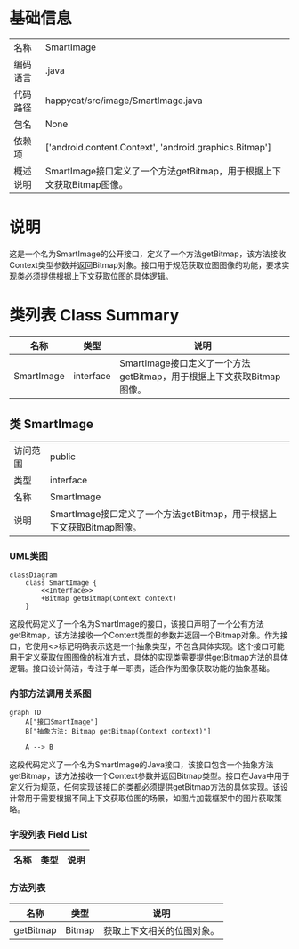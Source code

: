 # 基础信息

|      |      |
|------|------|
| 名称 | SmartImage |
| 编码语言 | .java |
| 代码路径 | happycat/src/image/SmartImage.java |
| 包名 | None |
| 依赖项 | ['android.content.Context', 'android.graphics.Bitmap'] |
| 概述说明 | SmartImage接口定义了一个方法getBitmap，用于根据上下文获取Bitmap图像。 |

# 说明

这是一个名为SmartImage的公开接口，定义了一个方法getBitmap，该方法接收Context类型参数并返回Bitmap对象。接口用于规范获取位图图像的功能，要求实现类必须提供根据上下文获取位图的具体逻辑。

# 类列表 Class Summary

| 名称   | 类型  | 说明 |
|-------|------|-------------|
| SmartImage | interface | SmartImage接口定义了一个方法getBitmap，用于根据上下文获取Bitmap图像。 |



## 类 SmartImage

|      |      |
|------|------|
| 访问范围 | public |
| 类型 | interface |
| 名称 | SmartImage |
| 说明 | SmartImage接口定义了一个方法getBitmap，用于根据上下文获取Bitmap图像。 |


### UML类图

```mermaid
classDiagram
    class SmartImage {
        <<Interface>>
        +Bitmap getBitmap(Context context)
    }
```

这段代码定义了一个名为SmartImage的接口，该接口声明了一个公有方法getBitmap，该方法接收一个Context类型的参数并返回一个Bitmap对象。作为接口，它使用<<Interface>>标记明确表示这是一个抽象类型，不包含具体实现。这个接口可能用于定义获取位图图像的标准方式，具体的实现类需要提供getBitmap方法的具体逻辑。接口设计简洁，专注于单一职责，适合作为图像获取功能的抽象基础。


### 内部方法调用关系图

```mermaid
graph TD
    A["接口SmartImage"]
    B["抽象方法: Bitmap getBitmap(Context context)"]
    
    A --> B
```

这段代码定义了一个名为SmartImage的Java接口，该接口包含一个抽象方法getBitmap，该方法接收一个Context参数并返回Bitmap类型。接口在Java中用于定义行为规范，任何实现该接口的类都必须提供getBitmap方法的具体实现。该设计常用于需要根据不同上下文获取位图的场景，如图片加载框架中的图片获取策略。

### 字段列表 Field List

| 名称  | 类型  | 说明 |
|-------|-------|------|

### 方法列表

| 名称  | 类型  | 说明 |
|-------|-------|------|
| getBitmap | Bitmap | 获取上下文相关的位图对象。 |




